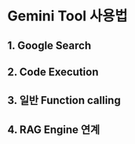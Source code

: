 # Gemini Tool 사용법

## 1. Google Search
## 2. Code Execution
## 3. 일반 Function calling
## 4. RAG Engine 연계
